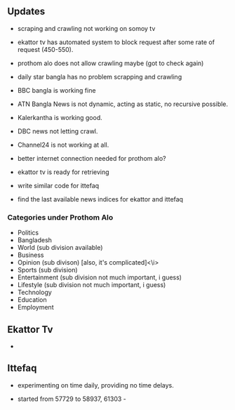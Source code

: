 <h2> Updates </h2>

- scraping and crawling not working on somoy tv
- ekattor tv has automated system to block request after some rate of request (450-550).
- prothom alo does not allow crawling maybe (got to check again)

- daily star bangla has no problem scrapping and crawling

- BBC bangla is working fine

- ATN Bangla News is not dynamic, acting as static, no recursive possible.

- Kalerkantha is working good.


- DBC news not letting crawl.


- Channel24 is not working at all.


- better internet connection needed for prothom alo?

- ekattor tv is ready for retrieving

- write similar code for ittefaq

- find the last available news indices for ekattor and ittefaq










<h3>Categories under Prothom Alo </h3>

- Politics
- Bangladesh
- World (sub division available)
- Business
- Opinion (sub divison) [also, it's complicated]<\i>
- Sports (sub division)
- Entertainment (sub division not much important, i guess)
- Lifestyle (sub division not much important, i guess)
- Technology
- Education
- Employment





<h2> Ekattor Tv </h2>

-




<h2> Ittefaq </h2>

- experimenting on time daily, providing no time delays.

- started from 57729 to 58937, 61303 - 